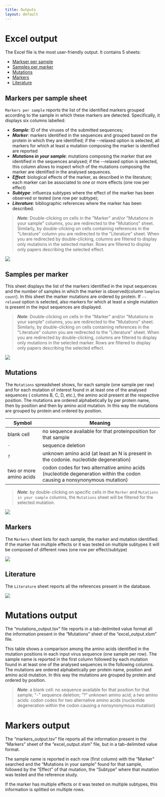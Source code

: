 ```yaml
---
title: Outputs
layout: default
---
```


# Excel output
The Excel file is the most user-friendly output. 
It contains 5 sheets:
- [Markser per sample](#markers-per-sample-sheet)
- [Samples per marker](#samples-per-marker)
- [Mutations](#mutations)
- [Markers](#markers)
- [Literature](#literature)

## Markers per sample sheet
`Markers per sample` reports the list of the identified markers grouped according to the sample in which these markers are detected. 
Specifically, it displays six columns labelled:
- **_Sample_**: ID of the viruses of the submitted sequences;
- **_Marker_**: markers identified in the sequences and grouped based on the protein in which they are identified; if the --relaxed option is selected, all markers for which at least a mutation composing the marker is identified are reported
- **_Mutations in your sample_**: mutations composing the marker that are identified in the sequences analysed; if the --relaxed option is selected, this column allows to inspect which of the mutations composing the marker are identified in the analysed sequences.
- **_Effect_**: biological effects of the marker, as described in the literature; each marker can be associated to one or more effects (one row per effect)
- **_Subtype_**: influenza subtypes where the effect of the marker has been observed or tested (one row per subtype);
- **_Literature_**: bibliographic references where the marker has been described.

>**_Note_**: Double-clicking on cells in the "Marker" and/or "Mutations in your sample" columns, you are redirected to the "Mutations" sheet.
Similarly, by double-clicking on cells containing references in the "Literature" column you are redirected to the "Literature" sheet.
When you are redirected by double-clicking, columns are filtered to display only mutations in the selected marker.
Rows are filtered to display only papers describing the selected effect.

![](../images/excel-output-markers_per_samples.jpg)

## Samples per marker
This sheet displays the list of the markers identified in the input sequences and the number of samples in which the marker is observed(column `Samples count`).
In this sheet the marker mutations are ordered by protein. 
If  `--relaxed` option is selected, also markers for which at least a single mutation is present in the input sequences are displayed.
>**_Note_**: Double-clicking on cells in the "Marker" and/or "Mutations in your sample" columns, you are redirected to the "Mutations" sheet. Similarly, by double-clicking on cells containing references in the "Literature" column you are redirected to the "Literature" sheet. When you are redirected by double-clicking, columns are filtered to display only mutations in the selected marker. Rows are filtered to display only papers describing the selected effect.

![](../images/excel-output-samples_per_markers.jpg)

## Mutations
The `Mutations` spreadsheet shows, for each sample (one sample per raw) and for each mutation of interest found in at least one of the analysed sequences ( columns B, C, D, etc.), the amino acid present at the respective position.
The mutations are ordered alphabetically by per protein name, then by position and then by amino acid mutation.
In this way the mutations are grouped by protein and ordered by position.

| Symbol                  | Meaning |
| ----------              | ------- |
| blank cell              | no sequence available for that proteinposition for that sample |
| `-`                     | sequence deletion |
| `?`                     | unknown amino acid (at least an N is present in the codonie. nucleotide degeneration) |
| two or more amino acids | codon codes for two alternative amino acids (nucleotide degeneration within the codon causing a nonsynonymous mutation) |

>**_Note_**: by double-clicking on specific cells in the `Marker` and `Mutations in your sample` columns, the `Mutations` sheet will be filtered for the selected mutation.

![](../images/excel-output-mutations.jpg)

## Markers
The `Markers` sheet lists for each sample, the marker and mutation identified. If the marker has multiple effects or it was tested on multiple subtypes it will be composed of different rows (one row per effect/subtype)

![](../images/excel-output-markers.jpg)

## Literature
The `Literature` sheet reports all the references present in the database.

![](../images/excel-output-literature.jpg)

# Mutations output
The “mutations_output.tsv” file reports in a tab-delimited value format all the information present in the “Mutations” sheet of the “excel_output.xlsm” file.

This table shows a comparison among the amino acids identified in the mutation positions in each input virus sequence (one sample per row). 
The sample name is reported in the first column followed by each mutation found in at least one of the analysed sequences in the following columns. 
The mutations are ordered alphabetically per protein name, position and amino acid mutation. 
In this way the mutations are grouped by protein and ordered by position.

>**_Note_**: a blank cell: no sequence available for that position for that sample; "-" sequence deletion; “?” unknown amino acid; a two amino acids: codon codes for two alternative amino acids (nucleotide degeneration within the codon causing a nonsynonymous mutation)

# Markers output 
The “markers_output.tsv” file reports all the information present in the “Markers” sheet of the “excel_output.xlsm” file, but in a tab-delimited value format.

The sample name is reported in each row (first column) with the “Marker” searched and the “Mutations in your sample” found for that sample, followed by the “Effect” of that mutation, the “Subtype” where that mutation was tested and the reference study.

If the marker has multiple effects or it was tested on multiple subtypes, this information is splitted on multiple rows.
